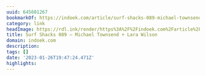 ```yaml
---
uuid: 645601267
bookmarkOf: https://indoek.com/article/surf-shacks-089-michael-townsend-lara-wilson/
category: link
headImage: https://rdl.ink/render/https%3A%2F%2Findoek.com%2Farticle%2Fsurf-shacks-089-michael-townsend-lara-wilson%2F
title: Surf Shacks 089 – Michael Townsend + Lara Wilson
domain: indoek.com
description:
tags: []
date: '2023-01-26T19:47:24.471Z'
highlights:
---
```




